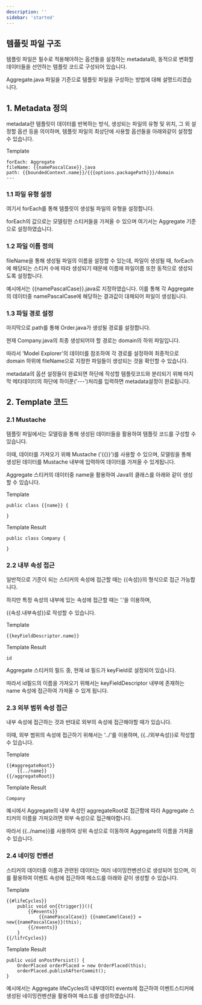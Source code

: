 ```yaml
---
description: ''
sidebar: 'started'
---
```

## 템플릿 파일 구조
템플릿 파일은 필수로 적용해야하는 옵션들을 설정하는 metadata와, 동적으로 변화할 데이터들을 선언하는 템플릿 코드로 구성되어 있습니다.

Aggregate.java 파일을 기준으로 템플릿 파일을 구성하는 방법에 대해 설명드리겠습니다.

## 1. Metadata 정의

metadata란 템플릿이 데이터를 반복하는 방식, 생성되는 파일의 유형 및 위치, 그 외 설정할 옵션 등을 의미하며, 
템플릿 파일의 최상단에 사용할 옵션들을 아래와같이 설정할 수 있습니다.

Template
```
forEach: Aggregate
fileName: {{namePascalCase}}.java
path: {{boundedContext.name}}/{{{options.packagePath}}}/domain
---
```

### 1.1 파일 유형 설정

여기서 forEach를 통해 템플릿이 생성될 파일의 유형을 설정합니다.

forEach의 값으로는 모델링한 스티커들을 가져올 수 있으며 여기서는 Aggregate 기준으로 설정하였습니다.

### 1.2 파일 이름 정의 

fileName을 통해 생성될 파일의 이름을 설정할 수 있는데, 파일이 생성될 때, forEach에 해당되는 스티커 수에 따라 생성되기 때문에 이름에 파일이름 또한 동적으로 생성되도록 설정합니다.

예시에서는 {{namePascalCase}}.java로 지정하였습니다. 이를 통해 각 Aggregate의 데이터중 namePascalCase에 해당하는 결과값이 대체되어 파일이 생성됩니다. 

### 1.3 파일 경로 설정

마지막으로 path를 통해 Order.java가 생성될 경로를 설정합니다.

현재 Company.java의 최종 생성되어야 할 경로는 domain의 하위 파일입니다.

따라서 'Model Explorer'의 데이터를 참조하여 각 경로를 설정하여 최종적으로 domain 하위에 fileName으로 지정한 파일들이 생성되는 것을 확인할 수 있습니다.

metadata의 옵션 설정들이 완료되면 하단에 작성할 템플릿코드와 분리되기 위해 마지막 메타데이터의 하단에 하이푼('---')처리를 입력하면 metadata설정이 완료됩니다.


## 2. Template 코드

### 2.1 Mustache

템플릿 파일에서는 모델링을 통해 생성된 데이터들을 활용하여 템플릿 코드를 구성할 수 있습니다.

이때, 데이터를 가져오기 위해 Mustache ('{{}}')를 사용할 수 있으며, 모델링을 통해 생성된 데이터를 Mustache 내부에 입력하여 데이터를 가져올 수 있게됩니다.

Aggregate 스티커의 데이터중 name을 활용하여 Java의 클래스를 아래와 같이 생성할 수 있습니다.

Template
```
public class {{name}} {

}
```
Template Result
```
public class Company {

}
```

### 2.2 내부 속성 접근

일반적으로 기준이 되는 스티커의 속성에 접근할 때는 {{속성}}의 형식으로 접근 가능합니다.

하지만 특정 속성의 내부에 있는 속성에 접근할 때는 '.'을 이용하며, 

{{속성.내부속성}}로 작성할 수 있습니다.

Template
```
{{keyFieldDescriptor.name}}
```
Template Result
```
id
```
Aggregate 스티커의 필드 중, 현재 id 필드가 keyField로 설정되어 있습니다. 

따라서 id필드의 이름을 가져오기 위해서는 keyFieldDescriptor 내부에 존재하는 name 속성에 접근하여 가져올 수 있게 됩니다.

### 2.3 외부 범위 속성 접근

내부 속성에 접근하는 것과 반대로 외부의 속성에 접근해야할 때가 있습니다.

이때, 외부 범위의 속성에 접근하기 위해서는 '../'를 이용하며, {{../외부속성}}로 작성할 수 있습니다.

Template
```
{{#aggregateRoot}}
    {{../name}}
{{/aggregateRoot}}
```
Template Result
```
Company
```
예시에서 Aggregate의 내부 속성인 aggregateRoot로 접근함에 따라 Aggregate 스티커의 이름을 가져오려면 외부 속성으로 접근해야합니다.

따라서 {{../name}}를 사용하여 상위 속성으로 이동하여 Aggregate의 이름을 가져올 수 있습니다.

### 2.4 네이밍 컨벤션

스티커의 데이터중 이름과 관련된 데이터는 여러 네이밍컨벤션으로 생성되어 있으며, 이를 활용하여 이벤트 속성에 접근하여 메소드를 아래와 같이 생성할 수 있습니다.

Template
```
{{#lifeCycles}}
    public void on{{trigger}}(){
        {{#events}}
            {{namePascalCase}} {{nameCamelCase}} = new{{namePascalCase}}(this);
        {{/events}}
    }
{{/lifrCycles}}
```
Template Result
```
public void onPostPersist() {
    OrderPlaced orderPlaced = new OrderPlaced(this);
    orderPlaced.publishAfterCommit();
}
```

예시에서는 Aggregate lifeCycles의 내부데이터 events에 접근하여 이벤트스티커에 생성된 네이밍컨벤션을 활용하여 메소드를 생성하였습니다.